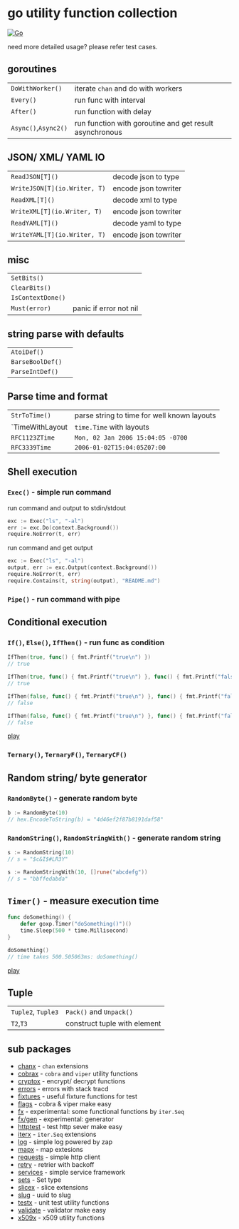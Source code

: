 # go utility function collection

[![Go](https://github.com/whitekid/goxp/actions/workflows/go.yml/badge.svg)](https://github.com/whitekid/goxp/actions/workflows/go.yml)

need more detailed usage? please refer test cases.

## goroutines

|                      |                                                         |
| -------------------- | ------------------------------------------------------- |
| `DoWithWorker()`     | iterate `chan` and do with workers                      |
| `Every()`            | run func with interval                                  |
| `After()`            | run function with delay                                 |
| `Async()`,`Async2()` | run function with goroutine and get result asynchronous |

## JSON/ XML/ YAML IO

|                              |                      |
| ---------------------------- | -------------------- |
| `ReadJSON[T]()`              | decode json to type  |
| `WriteJSON[T](io.Writer, T)` | encode json towriter |
| `ReadXML[T]()`               | decode xml to type   |
| `WriteXML[T](io.Writer, T)`  | encode json towriter |
| `ReadYAML[T]()`              | decode yaml to type  |
| `WriteYAML[T](io.Writer, T)` | encode json towriter |

## misc

|                   |                        |
| ----------------- | ---------------------- |
| `SetBits()`       |                        |
| `ClearBits()`     |                        |
| `IsContextDone()` |                        |
| `Must(error)`     | panic if error not nil |

## string parse with defaults

|                  |     |
| ---------------- | --- |
| `AtoiDef()`      |     |
| `BarseBoolDef()` |     |
| `ParseIntDef()`  |     |

## Parse time and format

|                 |                                             |
| --------------- | ------------------------------------------- |
| `StrToTime()`   | parse string to time for well known layouts |
| `TimeWithLayout | `time.Time` with layouts                    |
| `RFC1123ZTime`  | `Mon, 02 Jan 2006 15:04:05 -0700`           |
| `RFC3339Time`   | `2006-01-02T15:04:05Z07:00`                 |

## Shell execution

### `Exec()` - simple run command

run command and output to stdin/stdout

```go
exc := Exec("ls", "-al")
err := exc.Do(context.Background())
require.NoError(t, err)
```

run command and get output

```go
exc := Exec("ls", "-al")
output, err := exc.Output(context.Background())
require.NoError(t, err)
require.Contains(t, string(output), "README.md")
```

### `Pipe()` - run command with pipe

## Conditional execution

### `If()`, `Else()`, `IfThen()` - run func as condition

```go
IfThen(true, func() { fmt.Printf("true\n") })
// true

IfThen(true, func() { fmt.Printf("true\n") }, func() { fmt.Printf("false\n") })
// true

IfThen(false, func() { fmt.Printf("true\n") }, func() { fmt.Printf("false\n") })
// false

IfThen(false, func() { fmt.Printf("true\n") }, func() { fmt.Printf("false\n") }, func() { fmt.Printf("false\n") })
// false
```

[play](https://go.dev/play/p/wNadBmhNYR-)

### `Ternary()`, `TernaryF()`, `TernaryCF()`

## Random string/ byte generator

### `RandomByte()` - generate random byte

```go
b := RandomByte(10)
// hex.EncodeToString(b) = "4d46ef2f87b8191daf58"
```

### `RandomString()`, `RandomStringWith()` - generate random string

```go
s := RandomString(10)
// s = "$c&I$#LR3Y"

s := RandomStringWith(10, []rune("abcdefg"))
// s = "bbffedabda"
```

## `Timer()` - measure execution time

```go
func doSomething() {
    defer goxp.Timer("doSomething()")()
    time.Sleep(500 * time.Millisecond)
}

doSomething()
// time takes 500.505063ms: doSomething()
```

[play](https://go.dev/play/p/Wcj2Hw5CLL6)

## Tuple

|                    |                              |
| ------------------ | ---------------------------- |
| `Tuple2`, `Tuple3` | `Pack()` and `Unpack()`      |
| `T2`,`T3`          | construct tuple with element |

## sub packages

- [chanx](chanx) - `chan` extensions
- [cobrax](cobrax) - `cobra` and `viper` utility functions
- [cryptox](cryptox) - encrypt/ decrypt functions
- [errors](errors) - errors with stack tracd
- [fixtures](fixtures) - useful fixture functions for test
- [flags](flags) - cobra & viper make easy
- [fx](fx) - experimental: some functional functions by `iter.Seq`
- [fx/gen](fx/gen) - experimental: generator
- [httptest](httptest) - test http sever make easy
- [iterx](iterx) - `iter.Seq` extensions
- [log](log) - simple log powered by zap
- [mapx](mapx) - map extesions
- [requests](requests) - simple http client
- [retry](retry) - retrier with backoff
- [services](services) - simple service framework
- [sets](sets) - Set type
- [slicex](slicex) - slice extensions
- [slug](slug) - uuid to slug
- [testx](testx) - unit test utility functions
- [validate](validate) - validator make easy
- [x509x](x509x) - x509 utility functions
